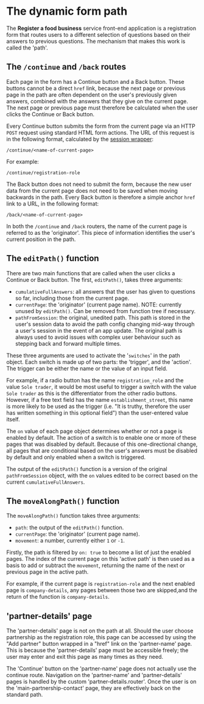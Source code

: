 # The dynamic form path

The **Register a food business** service front-end application is a registration form that routes users to a different selection of questions based on their answers to previous questions. The mechanism that makes this work is called the 'path'.

## The `/continue` and `/back` routes

Each page in the form has a Continue button and a Back button. These buttons cannot be a direct `href` link, because the next page or previous page in the path are often dependent on the user's previously given answers, combined with the answers that they give on the current page. The next page or previous page must therefore be calculated when the user clicks the Continue or Back button.

Every Continue button submits the form from the current page via an HTTP `POST` request using standard HTML form actions. The URL of this request is in the following format, calculated by the [session wrapper](./data-flow.md):

```
/continue/<name-of-current-page>
```

For example:

```
/continue/registration-role
```

The Back button does not need to submit the form, because the new user data from the current page does not need to be saved when moving backwards in the path. Every Back button is therefore a simple anchor `href` link to a URL, in the following format:

```
/back/<name-of-current-page>
```

In both the `/continue` and `/back` routers, the name of the current page is referred to as the 'originator'. This piece of information identifies the user's current position in the path.

## The `editPath()` function

There are two main functions that are called when the user clicks a Continue or Back button. The first, `editPath()`, takes three arguments:

* `cumulativeFullAnswers`: all answers that the user has given to questions so far, including those from the current page.
* `currentPage`: the 'originator' (current page name). NOTE: currently unused by `editPath()`. Can be removed from function tree if necessary.
* `pathFromSession`: the original, unedited path. This path is stored in the user's session data to avoid the path config changing mid-way through a user's session in the event of an app update. The original path is always used to avoid issues with complex user behaviour such as stepping back and forward multiple times.

These three arguments are used to activate the '`switches`' in the path object. Each switch is made up of two parts: the 'trigger', and the 'action'. The trigger can be either the name or the value of an input field.

For example, if a radio button has the name `registration_role` and the value `Sole trader`, it would be most useful to trigger a switch with the value `Sole trader` as this is the differentiator from the other radio buttons. However, if a free text field has the name `establishment_street`, this name is more likely to be used as the trigger (i.e. "It is truthy, therefore the user has written something in this optional field") than the user-entered value itself.

The `on` value of each page object determines whether or not a page is enabled by default. The action of a switch is to enable one or more of these pages that was disabled by default. Because of this one-directional change, all pages that are conditional based on the user's answers must be disabled by default and only enabled when a switch is triggered.

The output of the `editPath()` function is a version of the original `pathFromSession` object, with the `on` values edited to be correct based on the current `cumulativeFullAnswers`.

## The `moveAlongPath()` function

The `moveAlongPath()` function takes three arguments:

* `path`: the output of the `editPath()` function.
* `currentPage`: the 'originator' (current page name).
* `movement`: a number, currently either `1` or `-1`.

Firstly, the path is filtered by `on: true` to become a list of just the enabled pages. The index of the current page on this 'active path' is then used as a basis to add or subtract the `movement`, returning the name of the next or previous page in the active path.

For example, if the current page is `registration-role` and the next enabled page is `company-details`, any pages between those two are skipped,and the return of the function is `company-details`.

## 'partner-details' page

The 'partner-details' page is not on the path at all. Should the user choose partnership as the registration role, this page can be accessed by using the "Add partner" button wrapped in a "href" link on the 'partner-name' page. This is because the 'partner-details' page must be accessible freely; the user may enter and exit this page as many times as they need. 

The 'Continue' button on the 'partner-name' page does not actually use the continue route. Navigation on the 'partner-name' and 'partner-details' pages is handled by the custom 'partner-details.router'. Once the user is on the 'main-partnership-contact' page, they are effectively back on the standard path.
